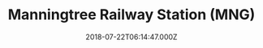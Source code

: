 ---
date: 2018-07-22T06:14:47.000Z
title: Manningtree Railway Station (MNG)
latitude: 51.949132169355515
longitude: 1.045376224799872
url: http://www.nationalrail.co.uk/stations/mng/details.html
category: checkin
---